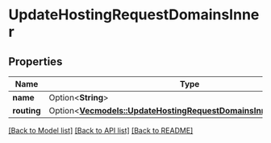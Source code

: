 # UpdateHostingRequestDomainsInner

## Properties

Name | Type | Description | Notes
------------ | ------------- | ------------- | -------------
**name** | Option<**String**> |  | [optional]
**routing** | Option<[**Vec<models::UpdateHostingRequestDomainsInnerRoutingInner>**](updateHosting_request_domains_inner_routing_inner.md)> |  | [optional]

[[Back to Model list]](../README.md#documentation-for-models) [[Back to API list]](../README.md#documentation-for-api-endpoints) [[Back to README]](../README.md)


